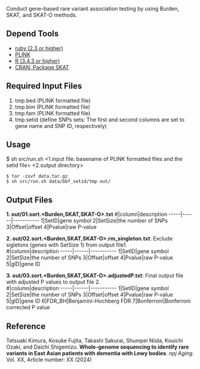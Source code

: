 Conduct gene-based rare variant association testing by using Burden, SKAT, and SKAT-O methods. 
    
## Depend Tools
* [ruby (2.3 or higher)](https://www.ruby-lang.org/en/)
* [PLINK](https://www.cog-genomics.org/plink/)
* [R (3.4.3 or higher)](https://www.r-project.org/)
* [CRAN: Package SKAT](https://cran.r-project.org/web/packages/SKAT/index.html)

## Required Input Files
1. tmp.bed (PLINK formatted file)
2. tmp.bim (PLINK formatted file)
3. tmp.fam (PLINK formatted file)
4. tmp.setid (define SNPs sets: The first and second columns are set to gene name and SNP ID, respectively)

## Usage
$ sh src/run.sh <1.input file: basename of PLINK formatted files and the setid file> <2.output directory> <br>
```console
$ tar -zxvf data.tar.gz
$ sh src/run.sh data/bbf_setid/tmp out/
```

## Output Files
**1. out/01.sort.<Burden,SKAT,SKAT-O>.txt**
#|column|description
-----|------|-----------
1|SetID|gene symbol
2|SetSize|the number of SNPs
3|Offset|offset
4|Pvalue|raw P-value

**2. out/02.sort.<Burden,SKAT,SKAT-O>.rm_singleton.txt**: Exclude sigletons (genes with SetSize 1) from output file1. <br>
#|column|description
-----|------|-----------
1|SetID|gene symbol
2|SetSize|the number of SNPs
3|Offset|offset
4|Pvalue|raw P-value
5|gID|gene ID

**3. out/03.sort.<Burden,SKAT,SKAT-O>.adjustedP.txt**: Final output file with adjusted P values to output file 2. <br>
#|column|description
-----|------|-----------
1|SetID|gene symbol
2|SetSize|the number of SNPs
3|Offset|offset
4|Pvalue|raw P-value
5|gID|gene ID
6|FDR_BH|Benjamini-Hochberg FDR
7|Bonferroni|Bonferroni corrected P value

## Reference
Tetsuaki Kimura, Kosuke Fujita, Takashi Sakurai, Shumpei Niida, Kouichi Ozaki, and Daichi Shigemizu. **Whole-genome sequencing to identify rare variants in East Asian patients with dementia with Lewy bodies**. _npj Aging_. Vol. XX, Article number: XX (2024)

